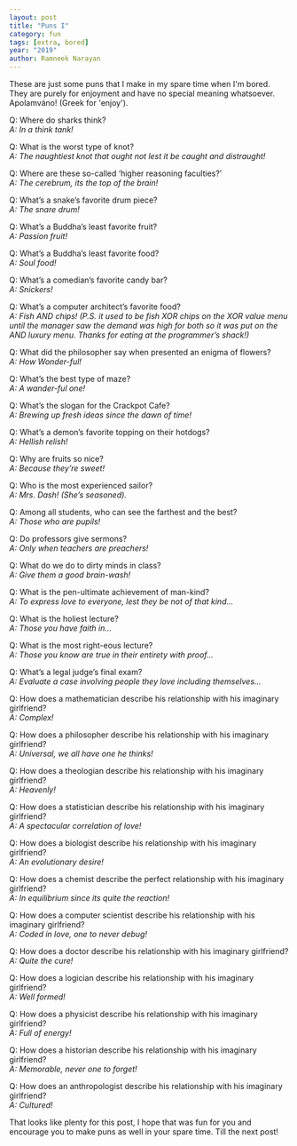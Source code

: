 ```yaml
---
layout: post
title: "Puns I"
category: fun
tags: [extra, bored]
year: "2019"
author: Ramneek Narayan
---
```


These are just some puns that I make in my spare time when I'm bored. They are purely for enjoyment and have no special meaning whatsoever. Apolamváno! (Greek for 'enjoy').

Q: Where do sharks think?
<br>*A: In a think tank!*

Q: What is the worst type of knot?<br>
*A: The naughtiest knot that ought not lest it be caught and distraught!*

Q: Where are these so-called ‘higher reasoning faculties?’<br>
*A: The cerebrum, its the top of the brain!*

Q: What’s a snake’s favorite drum piece?<br>
*A: The snare drum!*

Q: What’s a Buddha’s least favorite fruit?<br>
*A: Passion fruit!*

Q: What’s a Buddha’s least favorite food?<br>
*A: Soul food!*

Q: What’s a comedian’s favorite candy bar?<br>
*A: Snickers!*

Q: What’s a computer architect’s favorite food?<br>
*A: Fish AND chips! (P.S. it used to be fish XOR chips on the XOR value menu until the manager saw the demand was high for both so it was put on the AND luxury menu. Thanks for eating at the programmer’s shack!)*

Q: What did the philosopher say when presented an enigma of flowers?<br>
*A: How Wonder-ful!*

Q: What’s the best type of maze?<br>
*A: A wander-ful one!*

Q: What’s the slogan for the Crackpot Cafe?<br>
*A: Brewing up fresh ideas since the dawn of time!*

Q: What’s a demon’s favorite topping on their hotdogs?<br>
*A: Hellish relish!*

Q: Why are fruits so nice?<br>
*A: Because they’re sweet!*

Q: Who is the most experienced sailor?<br>
*A: Mrs. Dash! (She’s seasoned).*

Q: Among all students, who can see the farthest and the best?<br>
*A: Those who are pupils!*

Q: Do professors give sermons?<br>
*A: Only when teachers are preachers!*

Q: What do we do to dirty minds in class?<br>
*A: Give them a good brain-wash!*

Q: What is the pen-ultimate achievement of man-kind?<br>
*A: To express love to everyone, lest they be not of that kind…*

Q: What is the holiest lecture?<br>
*A: Those you have faith in…*

Q: What is the most right-eous lecture?<br>
*A: Those you know are true in their entirety with proof…*

Q: What’s a legal judge’s final exam?<br>
*A: Evaluate a case involving people they love including themselves…*

Q: How does a mathematician describe his relationship with his imaginary girlfriend?<br>
*A: Complex!*

Q: How does a philosopher describe his relationship with his imaginary girlfriend?<br>
*A: Universal, we all have one he thinks!*

Q: How does a theologian describe his relationship with his imaginary girlfriend?<br>
*A: Heavenly!*

Q: How does a statistician describe his relationship with his imaginary girlfriend?<br>
*A: A spectacular correlation of love!*

Q: How does a biologist describe his relationship with his imaginary girlfriend?<br>
*A: An evolutionary desire!*

Q: How does a chemist describe the perfect relationship with his imaginary girlfriend?<br>
*A: In equilibrium since its quite the reaction!*

Q: How does a computer scientist describe his relationship with his imaginary girlfriend?<br>
*A: Coded in love, one to never debug!*

Q: How does a doctor describe his relationship with his imaginary girlfriend?<br>
*A: Quite the cure!*

Q: How does a logician describe his relationship with his imaginary girlfriend?<br>
*A: Well formed!*

Q: How does a physicist describe his relationship with his imaginary girlfriend?<br>
*A: Full of energy!*

Q: How does a historian describe his relationship with his imaginary girlfriend?<br>
*A: Memorable, never one to forget!*

Q: How does an anthropologist describe his relationship with his imaginary girlfriend?<br>
*A: Cultured!*

That looks like plenty for this post, I hope that was fun for you and encourage you to make puns as well in your spare time. Till the next post! <i class="fas fa-meteor"></i>
